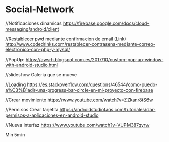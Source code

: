# Social-Network

//Notificaciones dinamicas
https://firebase.google.com/docs/cloud-messaging/android/client

//Restablecer pwd mediante confirmacion de email (Link)
http://www.codedrinks.com/restablecer-contrasena-mediante-correo-electronico-con-php-y-mysql/

//PopUp:
https://awsrh.blogspot.com.es/2017/10/custom-pop-up-window-with-android-studio.html


//slideshow Galeria que se mueve

//Loading
https://es.stackoverflow.com/questions/46544/como-puedo-a%C3%B1adir-una-progress-bar-circle-en-mi-proyecto-con-firebase

//Crear movimiento
https://www.youtube.com/watch?v=ZZkanr8tS6w

//Permisos Crear tarjetita
https://androidstudiofaqs.com/tutoriales/dar-permisos-a-aplicaciones-en-android-studio

//Nueva interfaz
https://www.youtube.com/watch?v=VUPM387qyrw

Min 5min
